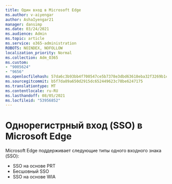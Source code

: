 ```yaml
---
title: Один вход в Microsoft Edge
ms.author: v-aiyengar
author: AshaIyengar21
manager: dansimp
ms.date: 03/24/2021
ms.audience: Admin
ms.topic: article
ms.service: o365-administration
ROBOTS: NOINDEX, NOFOLLOW
localization_priority: Normal
ms.collection: Adm_O365
ms.custom:
- "9005624"
- "9656"
ms.openlocfilehash: 57da6c3b93bb4f700547ce5b7378e3dbd63618eba32f3269b1caf8e356357cb5
ms.sourcegitcommit: b5f7da89a650d2915dc652449623c78be6247175
ms.translationtype: MT
ms.contentlocale: ru-RU
ms.lasthandoff: 08/05/2021
ms.locfileid: "53956852"
---
```

# <a name="single-sign-on-sso-in-microsoft-edge"></a>Однорегистрный вход (SSO) в Microsoft Edge

Microsoft Edge поддерживает следующие типы одного входного знака (SSO):
- SSO на основе PRT
- Бесшовный SSO
- SSO на основе WIA
